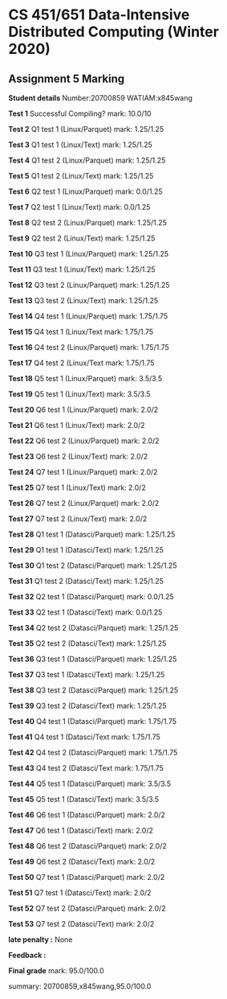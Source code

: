 # CS 451/651 Data-Intensive Distributed Computing (Winter 2020)
## Assignment 5 Marking

**Student details**
Number:20700859
WATIAM:x845wang

**Test 1** Successful Compiling? mark: 10.0/10

**Test 2** Q1 test 1 (Linux/Parquet) mark: 1.25/1.25

**Test 3** Q1 test 1 (Linux/Text) mark: 1.25/1.25

**Test 4** Q1 test 2 (Linux/Parquet) mark: 1.25/1.25

**Test 5** Q1 test 2 (Linux/Text) mark: 1.25/1.25

**Test 6** Q2 test 1 (Linux/Parquet) mark: 0.0/1.25

**Test 7** Q2 test 1 (Linux/Text) mark: 0.0/1.25

**Test 8** Q2 test 2 (Linux/Parquet) mark: 1.25/1.25

**Test 9** Q2 test 2 (Linux/Text) mark: 1.25/1.25

**Test 10** Q3 test 1 (Linux/Parquet) mark: 1.25/1.25

**Test 11** Q3 test 1 (Linux/Text) mark: 1.25/1.25

**Test 12** Q3 test 2 (Linux/Parquet) mark: 1.25/1.25

**Test 13** Q3 test 2 (Linux/Text) mark: 1.25/1.25

**Test 14** Q4 test 1 (Linux/Parquet) mark: 1.75/1.75

**Test 15** Q4 test 1 (Linux/Text mark: 1.75/1.75

**Test 16** Q4 test 2 (Linux/Parquet) mark: 1.75/1.75

**Test 17** Q4 test 2 (Linux/Text mark: 1.75/1.75

**Test 18** Q5 test 1 (Linux/Parquet) mark: 3.5/3.5

**Test 19** Q5 test 1 (Linux/Text) mark: 3.5/3.5

**Test 20** Q6 test 1 (Linux/Parquet) mark: 2.0/2

**Test 21** Q6 test 1 (Linux/Text) mark: 2.0/2

**Test 22** Q6 test 2 (Linux/Parquet) mark: 2.0/2

**Test 23** Q6 test 2 (Linux/Text) mark: 2.0/2

**Test 24** Q7 test 1 (Linux/Parquet) mark: 2.0/2

**Test 25** Q7 test 1 (Linux/Text) mark: 2.0/2

**Test 26** Q7 test 2 (Linux/Parquet) mark: 2.0/2

**Test 27** Q7 test 2 (Linux/Text) mark: 2.0/2

**Test 28** Q1 test 1 (Datasci/Parquet) mark: 1.25/1.25

**Test 29** Q1 test 1 (Datasci/Text) mark: 1.25/1.25

**Test 30** Q1 test 2 (Datasci/Parquet) mark: 1.25/1.25

**Test 31** Q1 test 2 (Datasci/Text) mark: 1.25/1.25

**Test 32** Q2 test 1 (Datasci/Parquet) mark: 0.0/1.25

**Test 33** Q2 test 1 (Datasci/Text) mark: 0.0/1.25

**Test 34** Q2 test 2 (Datasci/Parquet) mark: 1.25/1.25

**Test 35** Q2 test 2 (Datasci/Text) mark: 1.25/1.25

**Test 36** Q3 test 1 (Datasci/Parquet) mark: 1.25/1.25

**Test 37** Q3 test 1 (Datasci/Text) mark: 1.25/1.25

**Test 38** Q3 test 2 (Datasci/Parquet) mark: 1.25/1.25

**Test 39** Q3 test 2 (Datasci/Text) mark: 1.25/1.25

**Test 40** Q4 test 1 (Datasci/Parquet) mark: 1.75/1.75

**Test 41** Q4 test 1 (Datasci/Text mark: 1.75/1.75

**Test 42** Q4 test 2 (Datasci/Parquet) mark: 1.75/1.75

**Test 43** Q4 test 2 (Datasci/Text mark: 1.75/1.75

**Test 44** Q5 test 1 (Datasci/Parquet) mark: 3.5/3.5

**Test 45** Q5 test 1 (Datasci/Text) mark: 3.5/3.5

**Test 46** Q6 test 1 (Datasci/Parquet) mark: 2.0/2

**Test 47** Q6 test 1 (Datasci/Text) mark: 2.0/2

**Test 48** Q6 test 2 (Datasci/Parquet) mark: 2.0/2

**Test 49** Q6 test 2 (Datasci/Text) mark: 2.0/2

**Test 50** Q7 test 1 (Datasci/Parquet) mark: 2.0/2

**Test 51** Q7 test 1 (Datasci/Text) mark: 2.0/2

**Test 52** Q7 test 2 (Datasci/Parquet) mark: 2.0/2

**Test 53** Q7 test 2 (Datasci/Text) mark: 2.0/2

**late penalty :** None

**Feedback :** 

**Final grade**
mark: 95.0/100.0

summary: 20700859,x845wang,95.0/100.0